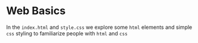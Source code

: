 # Web Basics

In the `index.html` and `style.css` we explore some `html` elements and simple `css` styling to familiarize people with `html` and `css`
